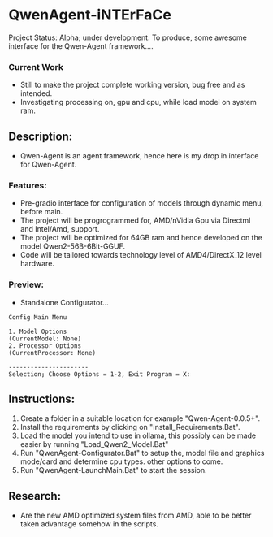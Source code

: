 # QwenAgent-iNTErFaCe
Project Status: Alpha; under development. To produce, some awesome interface for the Qwen-Agent framework....

### Current Work
- Still to make the project complete working version, bug free and as intended.
- Investigating processing on, gpu and cpu, while load model on system ram.

## Description:
- Qwen-Agent is an agent framework, hence here is my drop in interface for Qwen-Agent. 

### Features:
- Pre-gradio interface for configuration of models through dynamic menu, before main.
- The project will be progrogrammed for, AMD/nVidia Gpu via Directml and Intel/Amd, support.
- The project will be optimized for 64GB ram and  hence developed on the model Qwen2-56B-6Bit-GGUF. 
- Code will be tailored towards technology level of AMD4/DirectX_12 level hardware.

### Preview:
- Standalone Configurator...
```
Config Main Menu

1. Model Options
(CurrentModel: None)
2. Processor Options
(CurrentProcessor: None)

----------------------
Selection; Choose Options = 1-2, Exit Program = X:
```

## Instructions:
1. Create a folder in a suitable location for example "Qwen-Agent-0.0.5+".
2. Install the requirements by clicking on "Install_Requirements.Bat".
3. Load the model you intend to use in ollama, this possibly can be made easier by running "Load_Qwen2_Model.Bat"
4. Run "QwenAgent-Configurator.Bat" to setup the, model file and graphics mode/card and determine cpu types. other options to come.
5. Run "QwenAgent-LaunchMain.Bat" to start the session. 

## Research:
- Are the new AMD optimized system files from AMD, able to be better taken advantage somehow in the scripts.
